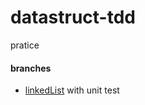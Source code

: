 # datastruct-tdd
pratice

#### branches 
- [linkedList](https://github.com/sodaMelon/datastruct-tdd/tree/linked-list) with unit test
